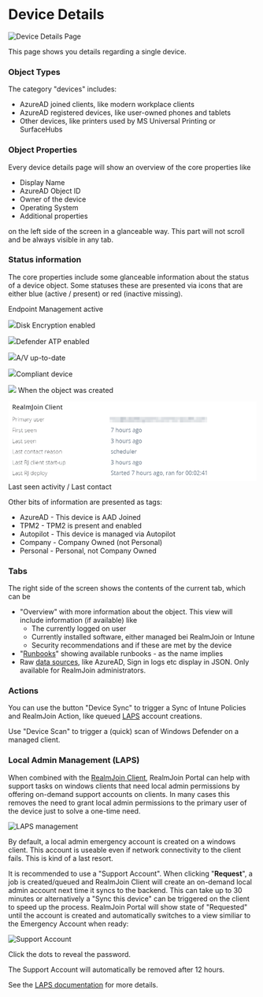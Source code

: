 # Device Details

![Device Details Page](<../../.gitbook/assets/image (12) (1) (1) (1) (1) (1) (1).png>)

This page shows you details regarding a single device.

### Object Types

The category "devices" includes:

* AzureAD joined clients, like modern workplace clients
* AzureAD registered devices, like user-owned phones and tablets
* Other devices, like printers used by MS Universal Printing or SurfaceHubs

### **Object Properties**

Every device details page will show an overview of the core properties like

* Display Name
* AzureAD Object ID
* Owner of the device
* Operating System
* Additional properties&#x20;

on the left side of the screen in a glanceable way. This part will not scroll and be always visible in any tab.

### Status information

The core properties include some glanceable information about the status of a device object. Some statuses these are presented via icons that are either blue (active / present) or red (inactive missing).

<img src="../../.gitbook/assets/image (8) (1) (1) (1) (1) (1).png" alt="" data-size="original">Endpoint Management active

![](<../../.gitbook/assets/image (14) (1) (1) (1) (1) (1).png>)Disk Encryption enabled

![](<../../.gitbook/assets/image (1) (1) (1).png>)Defender ATP enabled

![](<../../.gitbook/assets/image (6) (1) (1) (1) (1).png>)A/V up-to-date

![](<../../.gitbook/assets/image (16) (1) (1) (1) (1) (1).png>)Compliant device

![](<../../.gitbook/assets/image (5) (1) (1) (1).png>) When the object was created

![](<../../.gitbook/assets/image (2).png>) Last seen activity / Last contact

Other bits of information are presented as tags:

* AzureAD - This device is AAD Joined&#x20;
* TPM2 - TPM2 is present and enabled
* Autopilot - This device is managed via Autopilot
* Company - Company Owned (not Personal)
* Personal - Personal, not Company Owned

### Tabs

The right side of the screen shows the contents of the current tab, which can be&#x20;

* "Overview" with more information about the object. This view will include information (if available) like
  * The currently logged on user&#x20;
  * Currently installed software, either managed bei RealmJoin or Intune
  * Security recommendations and if these are met by the device
* "[Runbooks](../../runbooks/)" showing available runbooks - as the name implies
* Raw [data sources](../#data-sources), like AzureAD, Sign in logs etc display in JSON. Only available for RealmJoin administrators.

### Actions

You can use the button "Device Sync" to trigger a Sync of Intune Policies and RealmJoin Action, like queued [LAPS](device-details.md#local-admin-management-laps) account creations.

Use "Device Scan" to trigger a (quick) scan of Windows Defender on a managed client.

### Local Admin Management (LAPS)

When combined with the [RealmJoin Client](../../realmjoin-client/), RealmJoin Portal can help with support tasks on windows clients that need local admin permissions by offering on-demand support accounts on clients. In many cases this removes the need to grant local admin permissions to the primary user of the device just to solve a one-time need.

![LAPS management](<../../.gitbook/assets/image (9) (1) (1) (1) (1).png>)

By default, a local admin emergency account is created on a windows client. This account is useable even if network connectivity to the client fails. This is kind of a last resort.

It is recommended to use a "Support Account". When clicking "**Request**", a job is created/queued and RealmJoin Client will create an on-demand local admin account next time it syncs to the backend. This can take up to 30 minutes or alternatively a "Sync this device" can be triggered on the client to speed up the process. RealmJoin Portal will show state of "Requested" until the account is created and automatically switches to a view similiar to the Emergency Account when ready:

![Support Account](<../../.gitbook/assets/image (8) (1) (1) (1).png>)

Click the dots to reveal the password.

The Support Account will automatically be removed after 12 hours.

See the [LAPS documentation](../../realmjoin-client/local-admin-password-solution-laps/) for more details.



